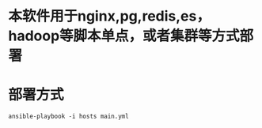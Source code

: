 <!--
 * @Author: magician
 * @Date: 2024-10-22 10:16:43
 * @LastEditors: magician
 * @LastEditTime: 2025-03-12 00:33:50
 * @FilePath: /deployment/README.MD
 * @Description: 
 * 
 * Copyright (c) 2025 by ${git_name_email}, All Rights Reserved. 
-->
# 本软件用于nginx,pg,redis,es，hadoop等脚本单点，或者集群等方式部署
# 部署方式 
``` shell
ansible-playbook -i hosts main.yml 
```